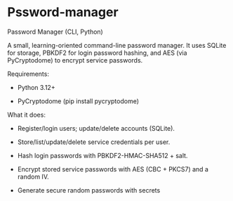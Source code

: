 # Pssword-manager
Password Manager (CLI, Python)

A small, learning-oriented command-line password manager.
It uses SQLite for storage, PBKDF2 for login password hashing, and AES (via PyCryptodome) to encrypt service passwords.

Requirements:

- Python 3.12+

- PyCryptodome (pip install pycryptodome)

What it does:

- Register/login users; update/delete accounts (SQLite).

- Store/list/update/delete service credentials per user.

- Hash login passwords with PBKDF2-HMAC-SHA512 + salt.

- Encrypt stored service passwords with AES (CBC + PKCS7) and a random IV.

- Generate secure random passwords with secrets
